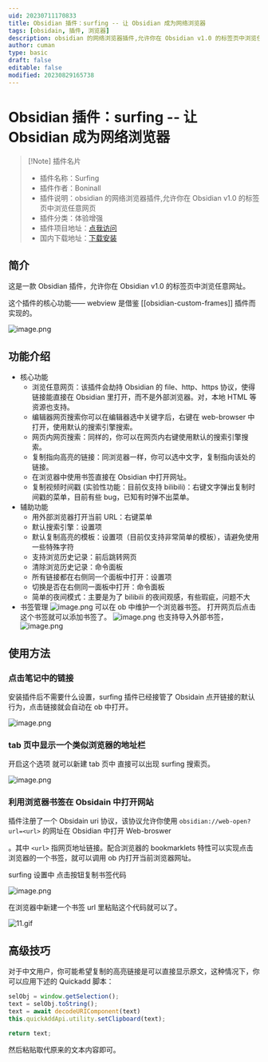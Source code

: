 ```yaml
---
uid: 20230711170833
title: Obsidian 插件：surfing -- 让 Obsidian 成为网络浏览器
tags: [obsidain, 插件, 浏览器]
description: obsidian 的网络浏览器插件,允许你在 Obsidian v1.0 的标签页中浏览任意网页
author: cuman
type: basic
draft: false
editable: false
modified: 20230829165738
---
```


# Obsidian 插件：surfing -- 让 Obsidian 成为网络浏览器

> [!Note] 插件名片
> - 插件名称：Surfing
> - 插件作者：Boninall
> - 插件说明：obsidian 的网络浏览器插件,允许你在 Obsidian v1.0 的标签页中浏览任意网页
> - 插件分类：体验增强
> - 插件项目地址：[点我访问](https://github.com/quorafind/obsidian-surfing)
> - 国内下载地址：[下载安装](https://pkmer.cn/products/plugin/pluginMarket/?surfing)

## 简介

这是一款 Obsidian 插件，允许你在 Obsidian v1.0 的标签页中浏览任意网址。

这个插件的核心功能—— webview 是借鉴 [[obsidian-custom-frames]] 插件而实现的。

![image.png](https://cdn.pkmer.cn/images/202307111753244.png!pkmer)

## 功能介绍

- 核心功能
	- 浏览任意网页：该插件会劫持 Obsidian 的 file、http、https 协议，使得链接能直接在 Obsidian 里打开，而不是外部浏览器。对，本地 HTML 等资源也支持。
	- 编辑器网页搜索你可以在编辑器选中关键字后，右键在 web-browser 中打开，使用默认的搜索引擎搜索。
	- 网页内网页搜索：同样的，你可以在网页内右键使用默认的搜索引擎搜索。
	- 复制指向高亮的链接：同浏览器一样，你可以选中文字，复制指向该处的链接。
	- 在浏览器中使用书签直接在 Obsidian 中打开网址。
	- 复制视频时间戳 (实验性功能：目前仅支持 bilibili)：右键文字弹出复制时间戳的菜单，目前有些 bug，已知有时弹不出菜单。
- 辅助功能
	- 用外部浏览器打开当前 URL：右键菜单
	- 默认搜索引擎：设置项
	- 默认复制高亮的模板：设置项（目前仅支持非常简单的模板），请避免使用一些特殊字符
	- 支持浏览历史记录：前后跳转网页
	- 清除浏览历史记录：命令面板
	- 所有链接都在右侧同一个面板中打开：设置项
	- 切换是否在右侧同一面板中打开：命令面板
	- 简单的夜间模式：主要是为了 bilibili 的夜间观感，有些瑕疵，问题不大
- 书签管理
	  ![image.png](https://cdn.pkmer.cn/images/202307111759623.png!pkmer)
	可以在 ob 中维护一个浏览器书签。
	打开网页后点击这个书签就可以添加书签了。
	![image.png](https://cdn.pkmer.cn/images/202307111800509.png!pkmer)
	也支持导入外部书签，
	![image.png](https://cdn.pkmer.cn/images/202307111801161.png!pkmer)

## 使用方法

### 点击笔记中的链接

安装插件后不需要什么设置，surfing 插件已经接管了 Obsidain 点开链接的默认行为，点击链接就会自动在 ob 中打开。

![image.png](https://cdn.pkmer.cn/images/202307111751168.png!pkmer)

### tab 页中显示一个类似浏览器的地址栏

开启这个选项 就可以新建 tab 页中 直接可以出现 surfing 搜索页。

![image.png](https://cdn.pkmer.cn/images/202307111749453.png!pkmer)

### 利用浏览器书签在 Obsidain 中打开网站

插件注册了一个 Obsidain uri 协议，该协议允许你使用 `obsidian://web-open?url=<url>` 的网址在 Obsidian 中打开 Web-broswer

。其中 `<url>` 指网页地址链接。配合浏览器的 bookmarklets 特性可以实现点击浏览器的一个书签，就可以调用 ob 内打开当前浏览器网址。

surfing 设置中 点击按钮复制书签代码

![image.png](https://cdn.pkmer.cn/images/202307111733178.png!pkmer)

在浏览器中新建一个书签 url 里粘贴这个代码就可以了。

![11.gif](https://cdn.pkmer.cn/images/202307111747830.gif!pkmer)

## 高级技巧

对于中文用户，你可能希望复制的高亮链接是可以直接显示原文，这种情况下，你可以应用下述的 Quickadd 脚本：

```javascript
selObj = window.getSelection();
text = selObj.toString();
text = await decodeURIComponent(text)
this.quickAddApi.utility.setClipboard(text);

return text;
```

然后粘贴取代原来的文本内容即可。
